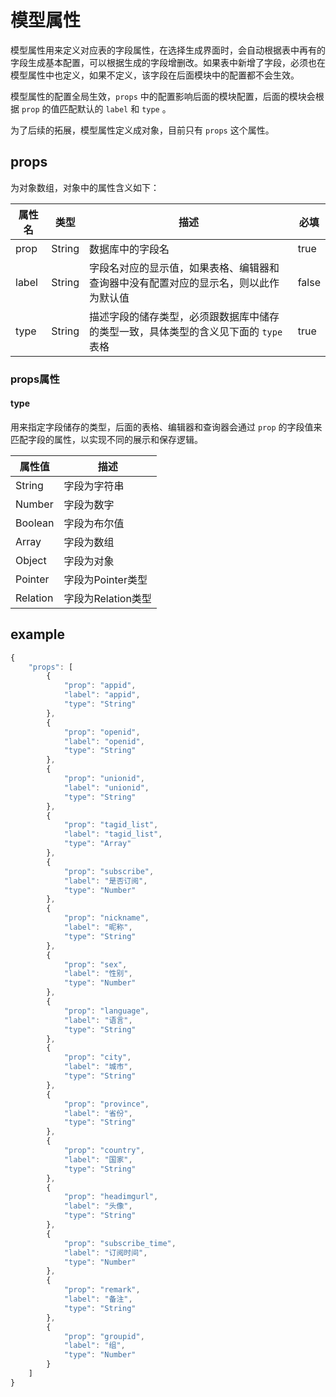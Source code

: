 # 模型属性

模型属性用来定义对应表的字段属性，在选择生成界面时，会自动根据表中再有的字段生成基本配置，可以根据生成的字段增删改。如果表中新增了字段，必须也在模型属性中也定义，如果不定义，该字段在后面模块中的配置都不会生效。

模型属性的配置全局生效，`props` 中的配置影响后面的模块配置，后面的模块会根据 `prop` 的值匹配默认的 `label` 和 `type` 。

为了后续的拓展，模型属性定义成对象，目前只有 `props` 这个属性。

## props

为对象数组，对象中的属性含义如下：

| 属性名   | 类型     | 描述                                       | 必填    |
| ----- | ------ | ---------------------------------------- | ----- |
| prop  | String | 数据库中的字段名                                 | true  |
| label | String | 字段名对应的显示值，如果表格、编辑器和查询器中没有配置对应的显示名，则以此作为默认值 | false |
| type  | String | 描述字段的储存类型，必须跟数据库中储存的类型一致，具体类型的含义见下面的 `type` 表格 | true  |

### props属性

#### type

用来指定字段储存的类型，后面的表格、编辑器和查询器会通过 `prop` 的字段值来匹配字段的属性，以实现不同的展示和保存逻辑。

| 属性值      | 描述            |
| -------- | ------------- |
| String   | 字段为字符串        |
| Number   | 字段为数字         |
| Boolean  | 字段为布尔值        |
| Array    | 字段为数组         |
| Object   | 字段为对象         |
| Pointer  | 字段为Pointer类型  |
| Relation | 字段为Relation类型 |

## example

```javascript
{
    "props": [
        {
            "prop": "appid",
            "label": "appid",
            "type": "String"
        },
        {
            "prop": "openid",
            "label": "openid",
            "type": "String"
        },
        {
            "prop": "unionid",
            "label": "unionid",
            "type": "String"
        },
        {
            "prop": "tagid_list",
            "label": "tagid_list",
            "type": "Array"
        },
        {
            "prop": "subscribe",
            "label": "是否订阅",
            "type": "Number"
        },
        {
            "prop": "nickname",
            "label": "昵称",
            "type": "String"
        },
        {
            "prop": "sex",
            "label": "性别",
            "type": "Number"
        },
        {
            "prop": "language",
            "label": "语言",
            "type": "String"
        },
        {
            "prop": "city",
            "label": "城市",
            "type": "String"
        },
        {
            "prop": "province",
            "label": "省份",
            "type": "String"
        },
        {
            "prop": "country",
            "label": "国家",
            "type": "String"
        },
        {
            "prop": "headimgurl",
            "label": "头像",
            "type": "String"
        },
        {
            "prop": "subscribe_time",
            "label": "订阅时间",
            "type": "Number"
        },
        {
            "prop": "remark",
            "label": "备注",
            "type": "String"
        },
        {
            "prop": "groupid",
            "label": "组",
            "type": "Number"
        }
    ]
}
```


